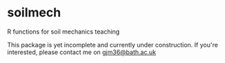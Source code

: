 # soilmech
R functions for soil mechanics teaching

This package is yet incomplete and currently under construction. If you're interested, please contact me on gjm36@bath.ac.uk
